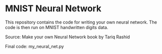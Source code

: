# MNIST Neural Network

This repository contains the code for writing your own neural network. The code is then run on MNIST handwritten digits data.

Source: Make your own Neural Network book by Tariq Rashid

Final code: my_neural_net.py
